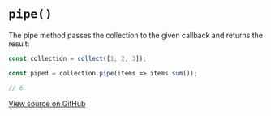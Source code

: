 # `pipe()`

The pipe method passes the collection to the given callback and returns the result:

```js
const collection = collect([1, 2, 3]);

const piped = collection.pipe(items => items.sum());

// 6
```

[View source on GitHub](https://github.com/ecrmnn/collect.js/blob/master/src/methods/pipe.js)